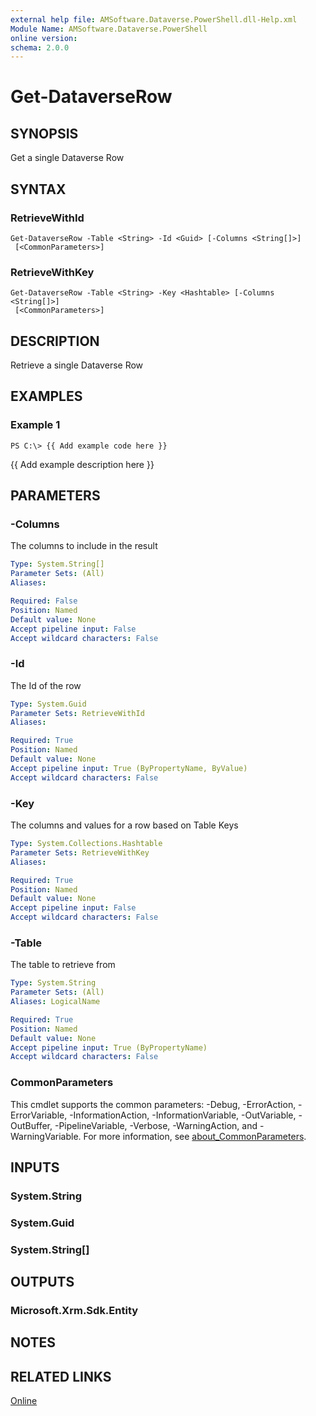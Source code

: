 ```yaml
---
external help file: AMSoftware.Dataverse.PowerShell.dll-Help.xml
Module Name: AMSoftware.Dataverse.PowerShell
online version:
schema: 2.0.0
---
```


# Get-DataverseRow

## SYNOPSIS
Get a single Dataverse Row

## SYNTAX

### RetrieveWithId
```
Get-DataverseRow -Table <String> -Id <Guid> [-Columns <String[]>] 
 [<CommonParameters>]
```

### RetrieveWithKey
```
Get-DataverseRow -Table <String> -Key <Hashtable> [-Columns <String[]>] 
 [<CommonParameters>]
```

## DESCRIPTION
Retrieve a single Dataverse Row

## EXAMPLES

### Example 1
```
PS C:\> {{ Add example code here }}
```

{{ Add example description here }}

## PARAMETERS

### -Columns
The columns to include in the result

```yaml
Type: System.String[]
Parameter Sets: (All)
Aliases:

Required: False
Position: Named
Default value: None
Accept pipeline input: False
Accept wildcard characters: False
```

### -Id
The Id of the row

```yaml
Type: System.Guid
Parameter Sets: RetrieveWithId
Aliases:

Required: True
Position: Named
Default value: None
Accept pipeline input: True (ByPropertyName, ByValue)
Accept wildcard characters: False
```

### -Key
The columns and values for a row based on Table Keys

```yaml
Type: System.Collections.Hashtable
Parameter Sets: RetrieveWithKey
Aliases:

Required: True
Position: Named
Default value: None
Accept pipeline input: False
Accept wildcard characters: False
```

### -Table
The table to retrieve from

```yaml
Type: System.String
Parameter Sets: (All)
Aliases: LogicalName

Required: True
Position: Named
Default value: None
Accept pipeline input: True (ByPropertyName)
Accept wildcard characters: False
```

### CommonParameters
This cmdlet supports the common parameters: -Debug, -ErrorAction, -ErrorVariable, -InformationAction, -InformationVariable, -OutVariable, -OutBuffer, -PipelineVariable, -Verbose, -WarningAction, and -WarningVariable. For more information, see [about_CommonParameters](http://go.microsoft.com/fwlink/?LinkID=113216).

## INPUTS

### System.String
### System.Guid
### System.String[]
## OUTPUTS

### Microsoft.Xrm.Sdk.Entity
## NOTES

## RELATED LINKS

[Online](https://github.com/AMSoftwareNL/DataversePowershell/blob/main/docs/Get-DataverseRow.md)
